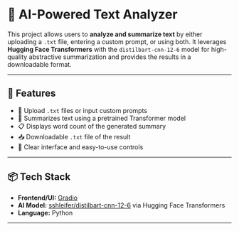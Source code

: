 # 🧠 AI-Powered Text Analyzer

This project allows users to **analyze and summarize text** by either uploading a `.txt` file, entering a custom prompt, or using both. It leverages **Hugging Face Transformers** with the `distilbart-cnn-12-6` model for high-quality abstractive summarization and provides the results in a downloadable format.

---

## 🚀 Features

- 📂 Upload `.txt` files or input custom prompts
- 🤖 Summarizes text using a pretrained Transformer model
- 📋 Displays word count of the generated summary
- 📥 Downloadable `.txt` file of the result
- 🧼 Clear interface and easy-to-use controls

---

## 📦 Tech Stack

- **Frontend/UI:** [Gradio](https://gradio.app/)
- **AI Model:** [sshleifer/distilbart-cnn-12-6](https://huggingface.co/sshleifer/distilbart-cnn-12-6) via Hugging Face Transformers
- **Language:** Python

---



